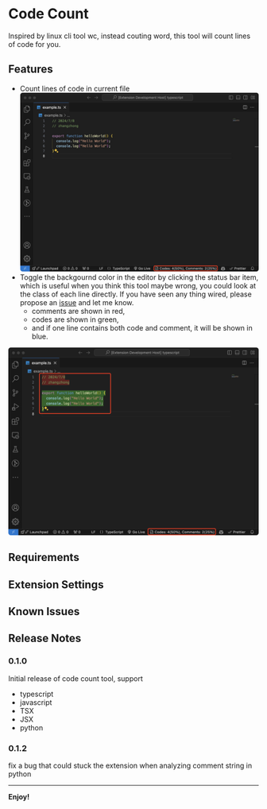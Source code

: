 # Code Count

Inspired by linux cli tool wc, instead couting word, this tool will count lines of code for you.

## Features

* Count lines of code in current file
![example](assets/example1.png)
* Toggle the backgournd color in the editor by clicking the status bar item, which is useful when you think this tool maybe wrong, you could look at the class of each line directly. If you have seen any thing wired, please propose an [issue](https://github.com/im-zhong/code-count/issues) and let me know.
  * comments are shown in red,
  * codes are shown in green,
  * and if one line contains both code and comment, it will be shown in blue.

![example](assets/example2.png)

## Requirements

## Extension Settings

## Known Issues

## Release Notes

### 0.1.0

Initial release of code count tool, support

* typescript
* javascript
* TSX
* JSX
* python

### 0.1.2

fix a bug that could stuck the extension when analyzing comment string in python

---

**Enjoy!**
